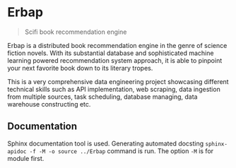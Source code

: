 # Erbap

> Scifi book recommendation engine

Erbap is a distributed book recommendation engine in the genre of science fiction novels. With its substantial database and sophisticated machine learning powered recommendation system approach, it is able to pinpoint your next favorite book down to its literary tropes.

This is a very comprehensive data engineering project showcasing different technical skills such as API implementation, web scraping, data ingestion from multiple sources, task scheduling, database managing, data warehouse constructing etc.

## Documentation

Sphinx documentation tool is used. Generating automated docsting `sphinx-apidoc -f -M -o source ../Erbap` command is run. The option `-M` is for module first.  
